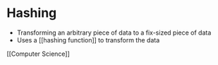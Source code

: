 # Hashing

- Transforming an arbitrary piece of data to a fix-sized piece of data
- Uses a [[hashing function]] to transform the data

[[Computer Science]]
